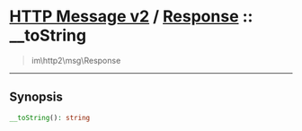 # [HTTP Message v2](http2.md) / [Response](http2-Response.md) :: __toString
 > im\http2\msg\Response
____

## Synopsis
```php
__toString(): string
```
